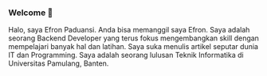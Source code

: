 ### Welcome 👋

Halo, saya Efron Paduansi. Anda bisa memanggil saya Efron. Saya adalah seorang Backend Developer yang terus fokus mengembangkan skill dengan mempelajari banyak hal dan latihan. Saya suka menulis artikel seputar dunia IT dan Programming. Saya adalah seorang lulusan Teknik Informatika di Universitas Pamulang, Banten.

